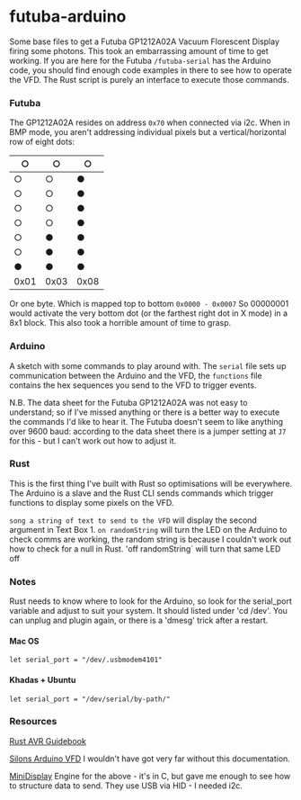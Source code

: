 # futuba-arduino

Some base files to get a Futuba GP1212A02A Vacuum Florescent Display firing some photons. This took an embarrassing amount of time to get working. If you are here for the Futuba `/futuba-serial` has the Arduino code, you should find enough code examples in there to see how to operate the VFD. The Rust script is purely an interface to execute those commands.

### Futuba
The GP1212A02A resides on address `0x70` when connected via i2c. 
When in BMP mode, you aren't addressing individual pixels but a vertical/horizontal row of eight dots:


| ○ | ○ | ○ |
|---|---|---|
| ○ | ○ | ● |
| ○ | ○ | ● |
| ○ | ○ | ● |
| ○ | ○ | ● |
| ○ | ● | ● |
| ○ | ● | ● |
| ● | ● | ● |
| 0x01 | 0x03 | 0x08|

Or one byte. Which is mapped top to bottom `0x0000 - 0x0007`
So 00000001 would activate the very bottom dot (or the farthest right dot in X mode) in a 8x1 block. This also took a horrible amount of time to grasp.

### Arduino
A sketch with some commands to play around with. The `serial` file sets up communication between the Arduino and the VFD, the `functions` file contains the hex sequences you send to the VFD to trigger events. 

N.B. The data sheet for the Futuba GP1212A02A was not easy to understand; so if I've missed anything or there is a better way to execute the commands I'd like to hear it. The Futuba doesn't seem to like anything over 9600 baud: according to the data sheet there is a jumper setting at `J7` for this - but I can't work out how to adjust it.

### Rust
This is the first thing I've built with Rust so optimisations will be everywhere. The Arduino is a slave and the Rust CLI sends commands which trigger functions to display some pixels on the VFD.

`song a string of text to send to the VFD` will display the second argument in Text Box 1.
`on randomString` will turn the LED on the Arduino to check comms are working, the random string is because I couldn't work out how to check for a null in Rust.
'off randomString` will turn that same LED off


### Notes
Rust needs to know where to look for the Arduino, so look for the serial_port variable and adjust to suit your system. It should listed under 'cd /dev'. You can unplug and plugin again, or there is a 'dmesg' trick after a restart.

#### Mac OS
`let serial_port = "/dev/.usbmodem4101"`
#### Khadas + Ubuntu
`let serial_port = "/dev/serial/by-path/"`


### Resources
[Rust AVR Guidebook](https://book.avr-rust.com)

[Silons Arduino VFD](https://slions.net/threads/arduino-micro-noritake-vfd.40/) I wouldn't have got very far without this documentation.

[MiniDisplay](https://github.com/Slion/MiniDisplay/blob/master/README.md)  Engine for the above - it's in C, but gave me enough to see how to structure data to send. They use USB via HID - I needed i2c.

